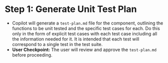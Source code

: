 # Step 1: Generate Unit Test Plan

*   Copilot will generate a `test-plan.md` file for the component, outlining the functions to be unit tested and the specific test cases for each. Do this only in the form of explicit test cases with each test case including all the information needed for it. It is intended that each test will correspond to a single test in the test suite.
*   **User Checkpoint:** The user will review and approve the `test-plan.md` before proceeding.
    
